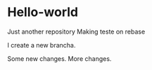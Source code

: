 # Hello-world
Just another repository
Making teste on rebase

I create a new brancha.

Some new changes.
More changes.
